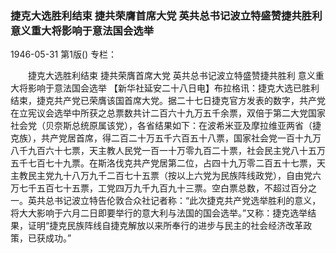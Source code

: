 ### 捷克大选胜利结束  捷共荣膺首席大党  英共总书记波立特盛赞捷共胜利  意义重大将影响于意法国会选举

1946-05-31
第1版()
专栏：

　　捷克大选胜利结束
    捷共荣膺首席大党
    英共总书记波立特盛赞捷共胜利  意义重大将影响于意法国会选举
    【新华社延安二十八日电】布拉格讯：捷克大选已胜利结束，捷克共产党已荣膺该国首席大党。据二十七日捷克官方发表的数字，共产党在立宪议会选举中所获之总票数共计二百六十九万五千余票，双倍于第二大党国家社会党（贝奈斯总统原属该党），各省结果如下：在波希米亚及摩拉维亚两省（捷克族），共产党居首席，得二百二十万五千六百五十八票，国家社会党一百十九万八千九百六十七票，天主教人民党一百一十万零九百二十票，社会民主党八十五万五千七百七十九票。在斯洛伐克共产党居第二位，占四十九万零二百五十七票，天主教民主党九十八万九千二百七十五票（按以上六党为民族阵线政党），自由党六万七千五百七十五票，工党四万九千九百九十三票。空白票总数，不超过百分之一。英共总书记波立特告伦敦合众社记者称：“此次捷克共产党选举胜利的意义，将大大影响于六月二日即要举行的意大利与法国的国会选举。”又称：捷克选举结果，证明“捷克民族阵线自捷克解放以来所奉行的进步与民主的社会经济改革政策，已获成功。”
